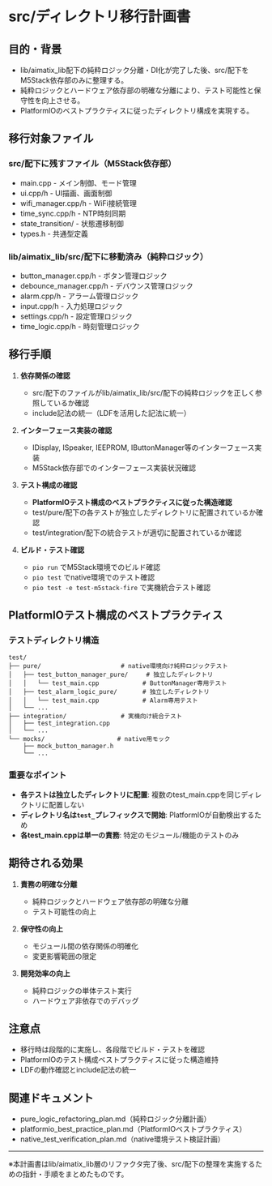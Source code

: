 # src/ディレクトリ移行計画書

## 目的・背景
- lib/aimatix_lib配下の純粋ロジック分離・DI化が完了した後、src/配下をM5Stack依存部のみに整理する。
- 純粋ロジックとハードウェア依存部の明確な分離により、テスト可能性と保守性を向上させる。
- PlatformIOのベストプラクティスに従ったディレクトリ構成を実現する。

## 移行対象ファイル

### src/配下に残すファイル（M5Stack依存部）
- main.cpp - メイン制御、モード管理
- ui.cpp/h - UI描画、画面制御
- wifi_manager.cpp/h - WiFi接続管理
- time_sync.cpp/h - NTP時刻同期
- state_transition/ - 状態遷移制御
- types.h - 共通型定義

### lib/aimatix_lib/src/配下に移動済み（純粋ロジック）
- button_manager.cpp/h - ボタン管理ロジック
- debounce_manager.cpp/h - デバウンス管理ロジック
- alarm.cpp/h - アラーム管理ロジック
- input.cpp/h - 入力処理ロジック
- settings.cpp/h - 設定管理ロジック
- time_logic.cpp/h - 時刻管理ロジック

## 移行手順

1. **依存関係の確認**
    - src/配下のファイルがlib/aimatix_lib/src/配下の純粋ロジックを正しく参照しているか確認
    - include記法の統一（LDFを活用した記法に統一）

2. **インターフェース実装の確認**
    - IDisplay, ISpeaker, IEEPROM, IButtonManager等のインターフェース実装
    - M5Stack依存部でのインターフェース実装状況確認

3. **テスト構成の確認**
    - **PlatformIOテスト構成のベストプラクティスに従った構造確認**
    - test/pure/配下の各テストが独立したディレクトリに配置されているか確認
    - test/integration/配下の統合テストが適切に配置されているか確認

4. **ビルド・テスト確認**
    - `pio run` でM5Stack環境でのビルド確認
    - `pio test` でnative環境でのテスト確認
    - `pio test -e test-m5stack-fire` で実機統合テスト確認

## PlatformIOテスト構成のベストプラクティス

### テストディレクトリ構造
```
test/
├── pure/                      # native環境向け純粋ロジックテスト
│   ├── test_button_manager_pure/     # 独立したディレクトリ
│   │   └── test_main.cpp            # ButtonManager専用テスト
│   ├── test_alarm_logic_pure/       # 独立したディレクトリ
│   │   └── test_main.cpp            # Alarm専用テスト
│   └── ...
├── integration/               # 実機向け統合テスト
│   ├── test_integration.cpp
│   └── ...
└── mocks/                    # native用モック
    ├── mock_button_manager.h
    └── ...
```

### 重要なポイント
- **各テストは独立したディレクトリに配置**: 複数のtest_main.cppを同じディレクトリに配置しない
- **ディレクトリ名は`test_`プレフィックスで開始**: PlatformIOが自動検出するため
- **各test_main.cppは単一の責務**: 特定のモジュール/機能のテストのみ

## 期待される効果

1. **責務の明確な分離**
    - 純粋ロジックとハードウェア依存部の明確な分離
    - テスト可能性の向上

2. **保守性の向上**
    - モジュール間の依存関係の明確化
    - 変更影響範囲の限定

3. **開発効率の向上**
    - 純粋ロジックの単体テスト実行
    - ハードウェア非依存でのデバッグ

## 注意点
- 移行時は段階的に実施し、各段階でビルド・テストを確認
- PlatformIOのテスト構成ベストプラクティスに従った構造維持
- LDFの動作確認とinclude記法の統一

## 関連ドキュメント
- pure_logic_refactoring_plan.md（純粋ロジック分離計画）
- platformio_best_practice_plan.md（PlatformIOベストプラクティス）
- native_test_verification_plan.md（native環境テスト検証計画）

---

※本計画書はlib/aimatix_lib層のリファクタ完了後、src/配下の整理を実施するための指針・手順をまとめたものです。 